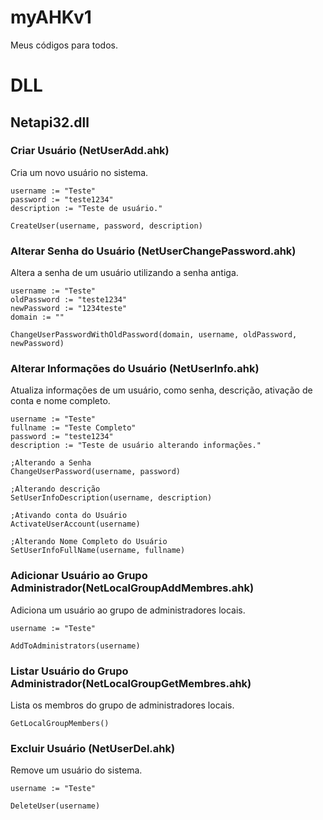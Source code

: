 # myAHKv1
Meus códigos para todos.

# DLL
## Netapi32.dll
### Criar Usuário (NetUserAdd.ahk)
Cria um novo usuário no sistema.
```ahk
username := "Teste"
password := "teste1234"
description := "Teste de usuário."

CreateUser(username, password, description)
```

### Alterar Senha do Usuário (NetUserChangePassword.ahk)
Altera a senha de um usuário utilizando a senha antiga.

```ahk
username := "Teste"
oldPassword := "teste1234"
newPassword := "1234teste"
domain := ""

ChangeUserPasswordWithOldPassword(domain, username, oldPassword, newPassword)
```

### Alterar Informações do Usuário (NetUserInfo.ahk)
Atualiza informações de um usuário, como senha, descrição, ativação de conta e nome completo.

```ahk
username := "Teste"
fullname := "Teste Completo"
password := "teste1234"
description := "Teste de usuário alterando informações."

;Alterando a Senha
ChangeUserPassword(username, password)

;Alterando descrição
SetUserInfoDescription(username, description)

;Ativando conta do Usuário
ActivateUserAccount(username)

;Alterando Nome Completo do Usuário
SetUserInfoFullName(username, fullname)
```

### Adicionar Usuário ao Grupo Administrador(NetLocalGroupAddMembres.ahk)
Adiciona um usuário ao grupo de administradores locais.

```ahk
username := "Teste"

AddToAdministrators(username)
```

### Listar Usuário do Grupo Administrador(NetLocalGroupGetMembres.ahk)
Lista os membros do grupo de administradores locais.
```ahk
GetLocalGroupMembers()
```

### Excluir Usuário (NetUserDel.ahk)
Remove um usuário do sistema.
```ahk
username := "Teste"

DeleteUser(username)
```